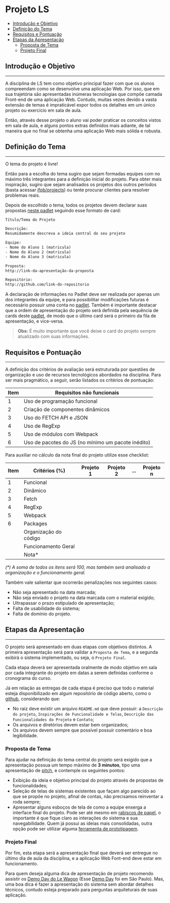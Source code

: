 # Projeto LS

- [Introdução e Objetivo](#introdução-e-objetivo)
- [Definição do Tema](#definição-do-tema)
- [Requisitos e Pontuação](#requisitos-e-pontuação)
- [Etapas da Apresentação](#etapas-da-apresentação)
  - [Proposta de Tema](#proposta-de-tema)
  - [Projeto Final](#projeto-final)

## Introdução e Objetivo

---

A disciplina de LS tem como objetivo principal fazer com que os alunos compreendam como se desenvolve uma aplicação Web. Por isso, que em sua trajetória são apresentadas inúmeras tecnologias que compõe camada Front-end de uma aplicação Web. Contudo, muitas vezes devido a vasta extensão de temas é impraticável expor todos os detalhes em um único projeto ou exercício em sala de aula.

Então, através desse projeto o aluno vai poder praticar os conceitos vistos em sala de aula, e alguns pontos extras definidos mais adiante, de tal maneira que no final se obtenha uma aplicação Web mais sólida e robusta.

## Definição do Tema

---

O tema do projeto é livre!

Então para a escolha do tema sugiro que sejam formadas equipes com no máximo três integrantes para a definição inicial do projeto. Para obter mais inspiração, sugiro que sejam analisados os projetos dos outros períodos (basta acessar [ifpb/projects](https://ifpb.github.io/projects/)) ou tente procurar clientes para resolver problemas reais.

Depois de escolhido o tema, todos os projetos devem declarar suas propostas [neste padlet](https://padlet.com/lucachaves/projetols20191) seguindo esse formato de card:

```txt
Título/Tema do Projeto

Descrição:
Resumidamente descreva a ideia central do seu projeto

Equipe:
- Nome do Aluno 1 (matricula)
- Nome do Aluno 2 (matricula)
- Nome do Aluno 3 (matricula)

Proposta:
http://link-da-apresentação-da-proposta

Repositório:
http://github.com/link-do-repositorio
```

A declaração de informações no Padlet deve ser realizada por apenas um dos integrantes da equipe, e para possibilitar modificações futuras é necessário possuir uma conta no [padlet](https://padlet.com/referrals/lucachaves). Também é importante destacar que a ordem de apresentação do projeto será definida pela sequência de cards deste [padlet](https://padlet.com/lucachaves/projetols20191), de modo que o último card será o primeiro da fila de apresentação, e vice-versa.

> **Obs:** É muito importante que você deixe o card do projeto sempre atualizado com suas informações.

## Requisitos e Pontuação

---

A definição dos critérios de avaliação será estruturada por questões de organização e uso de recursos tecnológicos abordados na disciplina. Para ser mais pragmático, a seguir, serão listados os critérios de pontuação:

| Item | Requisitos não funcionais                          |
| ---- | -------------------------------------------------- |
| 1    | Uso de programação funcional                       |
| 2    | Criação de componentes dinâmicos                   |
| 3    | Uso do FETCH API e JSON                            |
| 4    | Uso de RegExp                                      |
| 5    | Uso de módulos com Webpack                         |
| 6    | Uso de pacotes do JS (no mínimo um pacote inédito) |

Para auxiliar no cálculo da nota final do projeto utilize esse checklist:

| Item | Critérios (%)         | Projeto 1 | Projeto 2 | ... | Projeto n |
| ---- | --------------------- | --------- | --------- | --- | --------- |
| 1    | Funcional             |           |           |     |           |
| 2    | Dinâmico              |           |           |     |           |
| 3    | Fetch                 |           |           |     |           |
| 4    | RegExp                |           |           |     |           |
| 5    | Webpack               |           |           |     |           |
| 6    | Packages              |           |           |     |           |
|      | Organização do código |           |           |     |           |
|      | Funcionamento Geral   |           |           |     |           |
|      | Nota\*                |           |           |     |           |

_(\*) A soma de todos os itens será 100, mas também será analisado a organização e o funcionamento geral._

Também vale salientar que ocorrerão penalizações nos seguintes casos:

- Não seja apresentado na data marcada;
- Não seja enviado o projeto na data marcada com o material exigido;
- Ultrapassar o prazo estipulado de apresentação;
- Falta de usabilidade do sistema;
- Falta de domínio do projeto.

## Etapas da Apresentação

---

O projeto será apresentado em duas etapas com objetivos distintos. A primeira apresentação será para validar a `Proposta de Tema`, e a segunda exibirá o sistema implementado, ou seja, o `Projeto Final`.

Cada etapa deverá ser apresentada oralmente de modo objetivo em sala por cada integrante do projeto em datas a serem definidas conforme o cronograma do curso.

Já em relação as entregas de cada etapa é preciso que todo o material esteja disponibilizado em algum repositório de código aberto, como o [github](http://github.com/), considerando que:

- No raiz deve existir um arquivo `README.md` que deve possuir: a `Descrição do projeto`, `Inspirações de Funcionalidade e Telas`, `Descrição das Funcionalidades do Projeto` e `Contato`;
- Os arquivos e diretórios devem estar bem organizados;
- Os arquivos devem sempre que possível possuir comentário e boa legibilidade.

### Proposta de Tema

Para ajudar na definição do tema central do projeto será exigido que a apresentação possua um tempo máximo de **3 minutos**, tipo uma apresentação de [pitch](https://endeavor.org.br/dinheiro/como-elaborar-um-pitch-quase-perfeito/), e contemple os seguintes pontos:

- Exibição da ideia e objetivo principal do projeto através de propostas de funcionalidades;
- Seleção de telas de sistemas existentes que façam algo parecido ao que se propõe no projeto, afinal de contas, não precisamos reinventar a roda sempre;
- Apresentar alguns esboços de tela de como a equipe enxerga a interface final do projeto. Pode ser até mesmo em [rabiscos de papel](<(https://developers.google.com/web/fundamentals/design-and-ux/ux-basics/)>), o importante é que fique claro as interações do sistema e sua navegabilidade. Quem já possui as ideias mais consolidadas, outra opção pode ser utilizar alguma [ferramenta de prototipagem](https://uxtools.co/tools/prototyping).

### Projeto Final

Por fim, esta etapa será a apresentação final que deverá ser entregue no último dia de aula da disciplina, e a aplicação Web Font-end deve estar em funcionamento.

Para quem deseja alguma dica de apresentação de projeto recomendo assistir os [Demo Day do Le Wagon](https://www.youtube.com/playlist?list=PLkbmdtbypn7R_BN6nFX-XZc7uDyMSxhye) (Esse [Demo Day](https://www.youtube.com/watch?v=nlC1OBVZuOg&list=PLkbmdtbypn7R_BN6nFX-XZc7uDyMSxhye&index=32) foi em São Paulo). Mas, uma boa dica é fazer a apresentação do sistema sem abordar detalhes técnicos, contudo esteja preparado para perguntas arquiteturais de suas aplicação.
